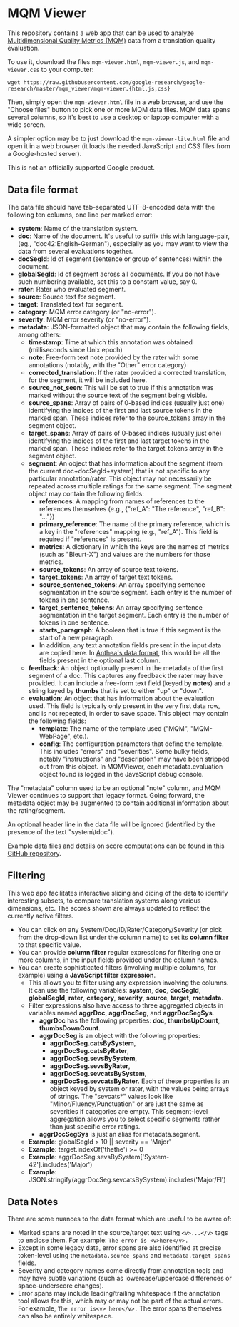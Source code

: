 # MQM Viewer

This repository contains a web app  that can be used to analyze
[Multidimensional Quality Metrics (MQM)](http://www.qt21.eu/mqm-definition/definition-2015-06-16.html) data from a translation quality
evaluation.

To use it, download the files `mqm-viewer.html`, `mqm-viewer.js`, and
`mqm-viewer.css` to your computer:

```
wget https://raw.githubusercontent.com/google-research/google-research/master/mqm_viewer/mqm-viewer.{html,js,css}
```

Then, simply open the `mqm-viewer.html` file in a web browser, and use
the "Choose files" button to pick one or more MQM data files. MQM data spans
several columns, so it's best to use a desktop or laptop computer with a wide
screen.

A simpler option may be to just download the `mqm-viewer-lite.html` file and
open it in a web browser (it loads the needed JavaScript and CSS files from
a Google-hosted server).

This is not an officially supported Google product.

## Data file format

The data file should have tab-separated UTF-8-encoded data with the following
ten columns, one line per marked error:

- **system**: Name of the translation system.
- **doc**: Name of the document. It's useful to suffix this with language-pair,
  (eg., "doc42:English-German"), especially as you may want to view the data
  from several evaluations together.
- **docSegId**: Id of segment (sentence or group of sentences) within the
  document.
- **globalSegId**: Id of segment across all documents. If you do not have
  such numbering available, set this to a constant value, say 0.
- **rater**: Rater who evaluated segment.
- **source**: Source text for segment.
- **target**: Translated text for segment.
- **category**: MQM error category (or "no-error").
- **severity**: MQM error severity (or "no-error").
- **metadata**: JSON-formatted object that may contain the following fields,
  among others:
  - **timestamp**: Time at which this annotation was obtained (milliseconds
    since Unix epoch)
  - **note**: Free-form text note provided by the rater with some annotations
    (notably, with the "Other" error category)
  - **corrected_translation**: If the rater provided a corrected translation,
    for the segment, it will be included here.
  - **source_not_seen**: This will be set to true if this annotation was marked
    without the source text of the segment being visible.
  - **source_spans**: Array of pairs of 0-based indices (usually just one)
    identifying the indices of the first and last source tokens in the marked
    span. These indices refer to the source_tokens array in the segment
    object.
  - **target_spans**: Array of pairs of 0-based indices (usually just one)
    identifying the indices of the first and last target tokens in the marked
    span. These indices refer to the target_tokens array in the segment
    object.
  - **segment**: An object that has information about the segment (from the
    current doc+docSegId+system) that is not specific to any particular
    annotation/rater. This object may not necessarily be repeated across
    multiple ratings for the same segment. The segment object may contain the
    following fields:
      - **references**: A mapping from names of references to the references
        themselves (e.g., {"ref_A": "The reference", "ref_B": "..."})
      - **primary_reference**: The name of the primary reference, which is
        a key in the "references" mapping (e.g., "ref_A"). This field is
        required if "references" is present.
      - **metrics**: A dictionary in which the keys are the names of metrics
        (such as "Bleurt-X") and values are the numbers for those metrics.
      - **source_tokens**: An array of source text tokens.
      - **target_tokens**: An array of target text tokens.
      - **source_sentence_tokens**: An array specifying sentence segmentation
        in the source segment. Each entry is the number of tokens in one
        sentence.
      - **target_sentence_tokens**: An array specifying sentence segmentation
        in the target segment. Each entry is the number of tokens in one
        sentence.
      - **starts_paragraph**: A boolean that is true if this segment is the
        start of a new paragraph.
      - In addition, any text annotation fields present in the input data are
        copied here. In [Anthea's data format](https://github.com/google-research/google-research/blob/master/anthea/anthea-help.html),
        this would be all the fields present in the optional last column.
  - **feedback**: An object optionally present in the metadata of the first
    segment of a doc. This captures any feedback the rater may have provided.
    It can include a free-form text field (keyed by **notes**) and a string
    keyed by **thumbs** that is set to either "up" or "down".
  - **evaluation**: An object that has information about the evaluation used.
    This field is typically only present in the very first data row, and is
    not repeated, in order to save space. This object may contain the following
    fields:
      - **template**: The name of the template used ("MQM", "MQM-WebPage",
        etc.).
      - **config**: The configuration parameters that define the template. This
        includes "errors" and "severities". Some bulky fields, notably
        "instructions" and "description" may have been stripped out from this
        object.
    In MQMViewer, each metadata.evaluation object found is logged in the
    JavaScript debug console.

The "metadata" column used to be an optional "note" column, and MQM Viewer
continues to support that legacy format. Going forward, the metadata object
may be augmented to contain additional information about the rating/segment.

An optional header line in the data file will be ignored (identified by the
presence of the text "system\tdoc").

Example data files and details on score computations can be found in this
[GitHub repository](https://github.com/google/wmt-mqm-human-evaluation).

## Filtering

This web app facilitates interactive slicing and dicing of the data to identify
interesting subsets, to compare translation systems along various dimensions,
etc. The scores shown are always updated to reflect the currently active
filters.

- You can click on any System/Doc/ID/Rater/Category/Severity (or pick
  from the drop-down list under the column name) to set its **column
  filter** to that specific value.
- You can provide **column filter** regular expressions for filtering
  one or more columns, in the input fields provided under the column names.
- You can create sophisticated filters (involving multiple columns, for
  example) using a **JavaScript filter expression**.
  - This allows you to filter using any expression
    involving the columns. It can use the following
    variables: **system**, **doc**, **docSegId**,
    **globalSegId**, **rater**, **category**, **severity**,
    **source**, **target**, **metadata**.
  - Filter expressions also have access to three aggregated objects in
    variables named **aggrDoc**, **aggrDocSeg**, and **aggrDocSegSys**.
    - **aggrDoc** has the following properties:
      **doc**, **thumbsUpCount**, **thumbsDownCount**.
    - **aggrDocSeg** is an object with the following properties:
      - **aggrDocSeg.catsBySystem**,
      - **aggrDocSeg.catsByRater**,
      - **aggrDocSeg.sevsBySystem**,
      - **aggrDocSeg.sevsByRater**,
      - **aggrDocSeg.sevcatsBySystem**,
      - **aggrDocSeg.sevcatsByRater**.
      Each of these properties is an object keyed by system or rater, with the
      values being arrays of strings. The "sevcats\*" values look like
      "Minor/Fluency/Punctuation" or are just the same as severities if
      categories are empty. This segment-level aggregation allows you
      to select specific segments rather than just specific error ratings.
    - **aggrDocSegSys** is just an alias for metadata.segment.
  - **Example**: globalSegId > 10 || severity == 'Major'
  - **Example**: target.indexOf('thethe') >= 0
  - **Example**: aggrDocSeg.sevsBySystem['System-42'].includes('Major')
  - **Example**: JSON.stringify(aggrDocSeg.sevcatsBySystem).includes('Major/Fl')

## Data Notes
There are some nuances to the data format which are useful to be aware of:

  - Marked spans are noted in the source/target text using `<v>...</v>` tags
    to enclose them. For example: `The error is <v>here</v>.`
  - Except in some legacy data, error spans are also identified at precise
    token-level using the `metadata.source_spans` and `metadata.target_spans`
    fields.
  - Severity and category names come directly from annotation tools and may
    have subtle variations (such as lowercase/uppercase differences or
    space-underscore changes).
  - Error spans may include leading/trailing whitespace if the annotation tool
    allows for this, which may or may not be part of the actual errors.
    For example, `The error is<v> here</v>.`
    The error spans themselves can also be entirely whitespace.

